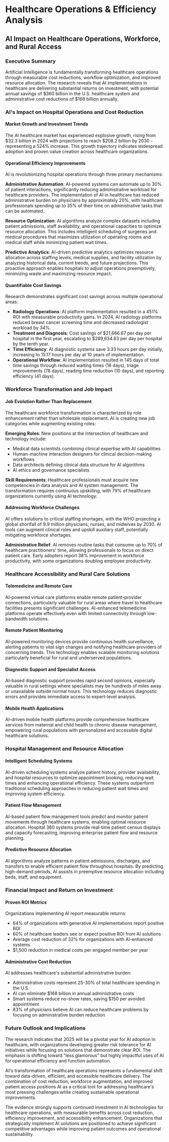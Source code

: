 # Healthcare Operations & Efficiency Analysis
## AI Impact on Healthcare Operations, Workforce, and Rural Access

### Executive Summary

Artificial Intelligence is fundamentally transforming healthcare operations through measurable cost reductions, workflow optimization, and improved resource allocation. The research reveals that AI implementations in healthcare are delivering substantial returns on investment, with potential annual savings of $360 billion in the U.S. healthcare system and administrative cost reductions of $168 billion annually.

### AI's Impact on Hospital Operations and Cost Reduction

#### Market Growth and Investment Trends
The AI healthcare market has experienced explosive growth, rising from $32.3 billion in 2024 with projections to reach $208.2 billion by 2030 - representing a 524% increase. This growth trajectory indicates widespread adoption and proven value creation across healthcare organizations.

#### Operational Efficiency Improvements
AI is revolutionizing hospital operations through three primary mechanisms:

**Administrative Automation**: AI-powered systems can automate up to 30% of patient interactions, significantly reducing administrative workload for healthcare providers. The implementation of AI in healthcare has reduced administrative burden on physicians by approximately 20%, with healthcare professionals spending up to 35% of their time on administrative tasks that can be automated.

**Resource Optimization**: AI algorithms analyze complex datasets including patient admissions, staff availability, and operational capacities to optimize resource allocation. This includes intelligent scheduling of surgeries and medical procedures that maximizes utilization of operating rooms and medical staff while minimizing patient wait times.

**Predictive Analytics**: AI-driven predictive analytics optimizes resource allocation across staffing levels, medical supplies, and facility utilization by analyzing historical data, current trends, and future projections. This proactive approach enables hospitals to adjust operations preemptively, minimizing waste and maximizing resource impact.

#### Quantifiable Cost Savings
Research demonstrates significant cost savings across multiple operational areas:

- **Radiology Operations**: AI platform implementation resulted in a 451% ROI with measurable productivity gains. In 2024, AI radiology platforms reduced breast cancer screening time and decreased radiologist workload by 34%.
- **Treatment and Diagnosis**: Cost savings of $21,666.67 per day per hospital in the first year, escalating to $289,634.83 per day per hospital by the tenth year.
- **Time Efficiency**: AI diagnostic systems save 3.33 hours per day initially, increasing to 15.17 hours per day at 10 years of implementation.
- **Operational Workflow**: AI implementation resulted in 145 days of total time savings through reduced waiting times (16 days), triage improvements (78 days), reading time reduction (10 days), and reporting efficiency (41 days).

### Workforce Transformation and Job Impact

#### Job Evolution Rather Than Replacement
The healthcare workforce transformation is characterized by role enhancement rather than wholesale replacement. AI is creating new job categories while augmenting existing roles:

**Emerging Roles**: New positions at the intersection of healthcare and technology include:
- Medical data scientists combining clinical expertise with AI capabilities
- Human-machine interaction designers for clinical decision-making workflows
- Data architects defining clinical data structure for AI algorithms
- AI ethics and governance specialists

**Skill Requirements**: Healthcare professionals must acquire new competencies in data analysis and AI system management. The transformation requires continuous upskilling, with 79% of healthcare organizations currently using AI technology.

#### Addressing Workforce Challenges
AI offers solutions to critical staffing shortages, with the WHO projecting a global shortfall of 9.9 million physicians, nurses, and midwives by 2030. AI tools can augment clinical roles and upskill auxiliary staff, potentially mitigating workforce shortages.

**Administrative Relief**: AI removes routine tasks that consume up to 70% of healthcare practitioners' time, allowing professionals to focus on direct patient care. Early adopters report 38% improvement in workforce productivity, with some organizations doubling employee productivity.

### Healthcare Accessibility and Rural Care Solutions

#### Telemedicine and Remote Care
AI-powered virtual care platforms enable remote patient-provider connections, particularly valuable for rural areas where travel to healthcare facilities presents significant challenges. AI-enhanced telemedicine platforms operate effectively even with limited connectivity through low-bandwidth solutions.

#### Remote Patient Monitoring
AI-powered monitoring devices provide continuous health surveillance, alerting patients to vital sign changes and notifying healthcare providers of concerning trends. This technology enables scalable monitoring solutions particularly beneficial for rural and underserved populations.

#### Diagnostic Support and Specialist Access
AI-based diagnostic support provides rapid second opinions, especially valuable in rural settings where specialists may be hundreds of miles away or unavailable outside normal hours. This technology reduces diagnostic errors and provides immediate access to expert-level analysis.

#### Mobile Health Applications
AI-driven mobile health platforms provide comprehensive healthcare services from maternal and child health to chronic disease management, empowering rural populations with personalized and accessible digital healthcare solutions.

### Hospital Management and Resource Allocation

#### Intelligent Scheduling Systems
AI-driven scheduling systems analyze patient history, provider availability, and hospital resources to optimize appointment booking, reducing wait times and enhancing operational efficiency. These systems outperform traditional scheduling approaches in reducing patient wait times and improving system efficiency.

#### Patient Flow Management
AI-based patient flow management tools predict and monitor patient movements through healthcare systems, enabling optimal resource allocation. Hospital 360 systems provide real-time patient census displays and capacity forecasting, improving enterprise patient flow and resource planning.

#### Predictive Resource Allocation
AI algorithms analyze patterns in patient admissions, discharges, and transfers to enable efficient patient flow throughout hospitals. By predicting high-demand periods, AI assists in preemptive resource allocation including beds, staff, and equipment.

### Financial Impact and Return on Investment

#### Proven ROI Metrics
Organizations implementing AI report measurable returns:
- 64% of organizations with generative AI implementations report positive ROI
- 60% of healthcare leaders see or expect positive ROI from AI solutions
- Average cost reduction of 32% for organizations with AI-enhanced systems
- $1,500 reduction in medical costs per engaged member per year

#### Administrative Cost Reduction
AI addresses healthcare's substantial administrative burden:
- Administrative costs represent 25-30% of total healthcare spending in the U.S.
- AI can eliminate $168 billion in annual administrative costs
- Smart systems reduce no-show rates, saving $150 per avoided appointment
- 83% of physicians believe AI can reduce healthcare problems by focusing on administrative burden reduction

### Future Outlook and Implications

The research indicates that 2025 will be a pivotal year for AI adoption in healthcare, with organizations developing greater risk tolerance for AI initiatives while focusing on solutions that demonstrate clear ROI. The emphasis is shifting toward "less glamorous" but highly impactful uses of AI for operational efficiency and function automation.

AI's transformation of healthcare operations represents a fundamental shift toward data-driven, efficient, and accessible healthcare delivery. The combination of cost reduction, workforce augmentation, and improved patient access positions AI as a critical tool for addressing healthcare's most pressing challenges while creating sustainable operational improvements.

The evidence strongly supports continued investment in AI technologies for healthcare operations, with measurable benefits across cost reduction, efficiency improvement, and accessibility enhancement. Organizations that strategically implement AI solutions are positioned to achieve significant competitive advantages while improving patient outcomes and operational sustainability.